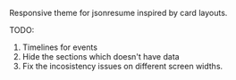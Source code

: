 Responsive theme for jsonresume inspired by card layouts.

TODO:

1. Timelines for events
2. Hide the sections which doesn't have data
3. Fix the incosistency issues on different screen widths.
